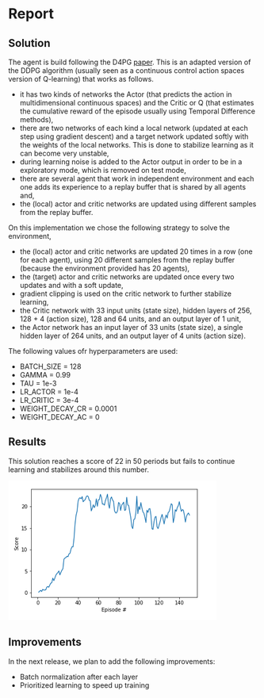 # Report

## Solution

The agent is build following the D4PG [paper](https://openreview.net/pdf?id=SyZipzbCb). This is an adapted version of the DDPG algorithm (usually seen as a continuous control action spaces version of Q-learning) that works as follows.

* it has two kinds of networks the Actor (that predicts the action in multidimensional continuous spaces) and the Critic or Q (that estimates the cumulative reward of the episode usually using Temporal Difference methods),
* there are two networks of each kind a local network (updated at each step using gradient descent) and a target network updated softly with the weights of the local networks. This is done to stabilize learning as it can become very unstable,
* during learning noise is added to the Actor output in order to be in a exploratory mode, which is removed on test mode,
* there are several agent that work in independent environment and each one adds its experience to a replay buffer that is shared by all agents and, 
* the (local) actor and critic networks are updated using different samples from the replay buffer.

On this implementation we chose the following strategy to solve the environment,
* the (local) actor and critic networks are updated 20 times in a row (one for each agent), using 20 different samples from the replay buffer (because the environment provided has 20 agents),
* the (target) actor and critic networks are updated once every two updates and with a soft update,
* gradient clipping is used on the critic network to further stabilize learning, 
* the Critic network with 33 input units (state size), hidden layers of 256, 128 + 4 (action size), 128 and 64 units, and an output layer of 1 unit,
* the Actor network has an input layer of 33 units (state size), a single hidden layer of 264 units, and an output layer of 4 units (action size).

The following values ofr hyperparameters are used:
* BATCH_SIZE = 128
* GAMMA = 0.99
* TAU = 1e-3
* LR_ACTOR = 1e-4
* LR_CRITIC = 3e-4
* WEIGHT_DECAY_CR = 0.0001
* WEIGHT_DECAY_AC = 0

## Results

This solution reaches a score of 22 in 50 periods but fails to continue learning and stabilizes around this number.

![alt text](https://github.com/pablobd/ContinuousControl-D4PG/blob/master/d4pg_performance.PNG)


## Improvements

In the next release, we plan to add the following improvements:
* Batch normalization after each layer
* Prioritized learning to speed up training

